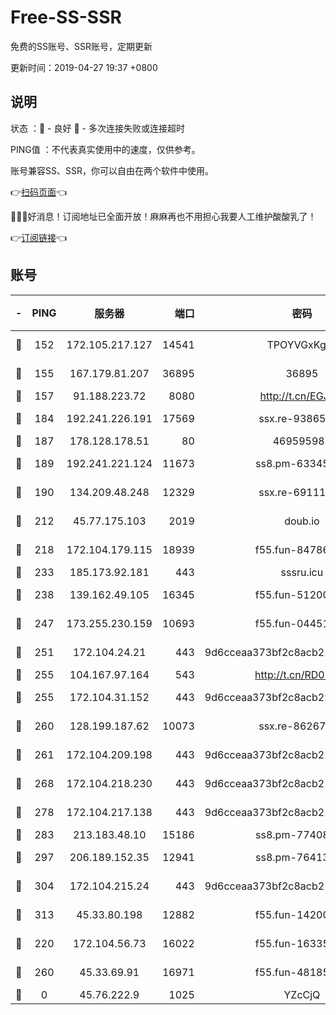 # Free-SS-SSR

免费的SS账号、SSR账号，定期更新

更新时间：2019-04-27 19:37 +0800

## 说明

状态     ：🙂 - 良好 🙁 - 多次连接失败或连接超时

PING值   ：不代表真实使用中的速度，仅供参考。

账号兼容SS、SSR，你可以自由在两个软件中使用。

👉[扫码页面](https://liesauer.github.io/Free-SS-SSR/)👈

🎉🎉🎉好消息！订阅地址已全面开放！麻麻再也不用担心我要人工维护酸酸乳了！

👉[订阅链接](https://www.liesauer.net/yogurt/subscribe?ACCESS_TOKEN=DAYxR3mMaZAsaqUb)👈

## 账号

|-|PING|服务器|端口|密码|加密方式|区域|
|:----:|:----:|:-----:|-----:|:----:|:----:|:----:|
|🙂|152|172.105.217.127|14541|TPOYVGxKglpi|aes-256-cfb|JP|
|🙂|155|167.179.81.207|36895|36895|aes-256-cfb|JP|
|🙂|157|91.188.223.72|8080|http://t.cn/EGJIyrl|rc4-md5|RU|
|🙂|184|192.241.226.191|17569|ssx.re-93865244|aes-256-cfb|US|
|🙂|187|178.128.178.51|80|469595985|chacha20|US|
|🙂|189|192.241.221.124|11673|ss8.pm-63345432|aes-256-cfb|US|
|🙂|190|134.209.48.248|12329|ssx.re-69111768|aes-256-cfb|US|
|🙂|212|45.77.175.103|2019|doub.io|aes-128-ctr|SG|
|🙂|218|172.104.179.115|18939|f55.fun-84786774|aes-256-cfb|SG|
|🙂|233|185.173.92.181|443|sssru.icu|rc4-md5|RU|
|🙂|238|139.162.49.105|16345|f55.fun-51200650|aes-256-cfb|SG|
|🙂|247|173.255.230.159|10693|f55.fun-04451373|aes-256-cfb|US|
|🙂|251|172.104.24.21|443|9d6cceaa373bf2c8acb22e60b6a58be6|aes-256-cfb|US|
|🙂|255|104.167.97.164|543|http://t.cn/RD0D7sx|rc4-md5|CA|
|🙂|255|172.104.31.152|443|9d6cceaa373bf2c8acb22e60b6a58be6|aes-256-cfb|US|
|🙂|260|128.199.187.62|10073|ssx.re-86267406|aes-256-cfb|SG|
|🙂|261|172.104.209.198|443|9d6cceaa373bf2c8acb22e60b6a58be6|aes-256-cfb|US|
|🙂|268|172.104.218.230|443|9d6cceaa373bf2c8acb22e60b6a58be6|aes-256-cfb|US|
|🙂|278|172.104.217.138|443|9d6cceaa373bf2c8acb22e60b6a58be6|aes-256-cfb|US|
|🙂|283|213.183.48.10|15186|ss8.pm-77408215|rc4-md5|RU|
|🙂|297|206.189.152.35|12941|ss8.pm-76413871|aes-256-cfb|SG|
|🙂|304|172.104.215.24|443|9d6cceaa373bf2c8acb22e60b6a58be6|aes-256-cfb|US|
|🙂|313|45.33.80.198|12882|f55.fun-14200108|aes-256-cfb|US|
|🙂|220|172.104.56.73|16022|f55.fun-16335586|aes-256-cfb|SG|
|🙂|260|45.33.69.91|16971|f55.fun-48185510|aes-256-cfb|US|
|🙁|0|45.76.222.9|1025|YZcCjQ|rc4-md5|JP|
